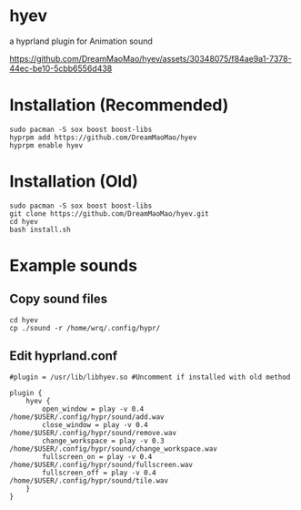 # hyev
a hyprland plugin for Animation sound


https://github.com/DreamMaoMao/hyev/assets/30348075/f84ae9a1-7378-44ec-be10-5cbb6556d438


# Installation (Recommended)
```
sudo pacman -S sox boost boost-libs
hyprpm add https://github.com/DreamMaoMao/hyev
hyprpm enable hyev
```
# Installation (Old)
```
sudo pacman -S sox boost boost-libs
git clone https://github.com/DreamMaoMao/hyev.git
cd hyev
bash install.sh
```

# Example sounds
## Copy sound files
```
cd hyev
cp ./sound -r /home/wrq/.config/hypr/
```

## Edit hyprland.conf
```
#plugin = /usr/lib/libhyev.so #Uncomment if installed with old method

plugin {
    hyev {
        open_window = play -v 0.4 /home/$USER/.config/hypr/sound/add.wav 
        close_window = play -v 0.4 /home/$USER/.config/hypr/sound/remove.wav  
        change_workspace = play -v 0.3 /home/$USER/.config/hypr/sound/change_workspace.wav 
        fullscreen_on = play -v 0.4 /home/$USER/.config/hypr/sound/fullscreen.wav 
        fullscreen_off = play -v 0.4 /home/$USER/.config/hypr/sound/tile.wav 
    }
}
```

